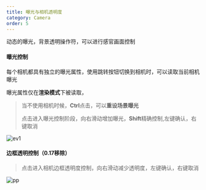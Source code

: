 ```yaml
---
title: 曝光与相机透明度
category: Camera
order: 5
---
```


动态的曝光，背景透明操作符，可以进行感官画面控制

#### 曝光控制

每个相机都具有独立的曝光属性，使用跳转按钮切换到相机时，可以读取当前相机曝光

曝光属性仅在**渲染模式**下被读取，

> 当不使用相机时候，**Ctrl**点击，可以**重设场景曝光**
>
> 点击进入曝光控制阶段，向右滑动增加曝光，**Shift**精确控制,左键确认，右键取消 

![ev1](../../uploads/ev1.gif)



#### 边框透明控制（0.17移除）

> 点击进入相机边框透明度控制，向右滑动减少透明度，左键确认，右键取消 

![pp](../../uploads/pp.gif)